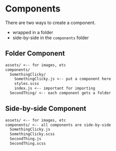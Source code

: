 # Components

There are two ways to create a component.

- wrapped in a folder
- side-by-side in the `components` folder

## Folder Component

```md
assets/ <-- for images, etc
components/
  SomethingClicky/
    SomethingClicky.js <-- put a component here
    styles.scss
    index.js <-- important for importing
  SecondThing/ <-- each component gets a folder
```

## Side-by-side Component

```md
assets/ <-- for images, etc
components/ <-- all components are side-by-side
  SomethingClicky.js
  SomethingClicky.scss
  SecondThing.js
  SecondThing.scss
```
